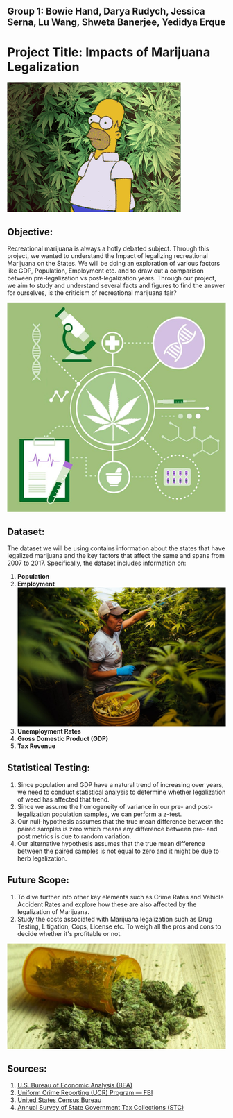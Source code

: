 ## Group 1: Bowie Hand, Darya Rudych, Jessica Serna, Lu Wang, Shweta Banerjee, Yedidya Erque

# Project Title: Impacts of Marijuana Legalization

![WeedGIF](Images/3-Readme-Gif.gif)

## Objective:
Recreational marijuana is always a hotly debated subject. Through this project, we wanted to understand the Impact of legalizing recreational Marijuana on the States. We will be doing an exploration of various factors like GDP, Population, Employment etc. and to draw out a comparison between pre-legalization vs post-legalization years. Through our project, we aim to study and understand several facts and figures to find the answer for ourselves, is the criticism of recreational marijuana fair?

![ProjectIcon](Images/1-Project2-Icon.jpg)

## Dataset:
The dataset we will be using contains information about the states that have legalized marijuana and the key factors that affect the same and spans from 2007 to 2017. Specifically, the dataset includes information on:
1. **Population**
2. **Employment**
![Employment](Images/2-Employment.jpg)
3. **Unemployment Rates**
4. **Gross Domestic Product (GDP)**
5. **Tax Revenue**

## Statistical Testing:
1. Since population and GDP have a natural trend of increasing over years, we need to conduct statistical analysis to determine whether legalization of weed has affected that trend.
2. Since we assume the homogeneity of variance in our pre- and post-legalization population samples, we can perform a z-test.
3. Our null-hypothesis assumes that the true mean difference between the paired samples is zero which means any difference between pre- and post metrics is due to random variation.
4. Our alternative hypothesis assumes that the true mean difference between the paired samples is not equal to zero and it might be due to herb legalization.

## Future Scope:
1. To dive further into other key elements such as Crime Rates and Vehicle Accident Rates and explore how these are also affected by the legalization of Marijuana.
2.  Study the costs associated with Marijuana legalization such as Drug Testing, Litigation, Cops, License etc. To weigh all the pros and cons to decide whether it's profitable or not.

![ProjectIcon](Images/5-Readme-Conclusion.jpg)

## Sources:
1. [U.S. Bureau of Economic Analysis (BEA)](https://www.bea.gov/)
2. [Uniform Crime Reporting (UCR) Program — FBI](https://www.fbi.gov/services/cjis/ucr)
3. [United States Census Bureau](https://www.census.gov/en.html)
4. [Annual Survey of State Government Tax Collections (STC)](https://www.census.gov/programs-surveys/stc/data/datasets.html)
